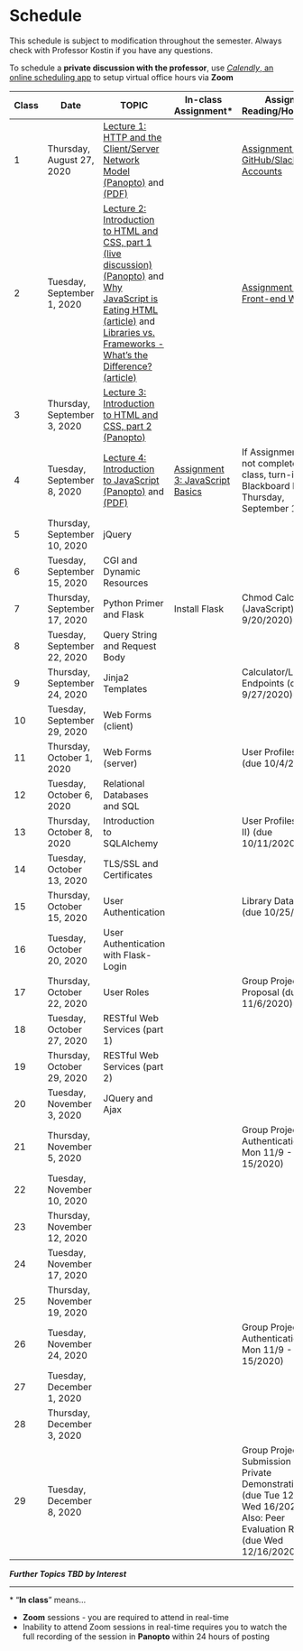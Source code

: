 # Schedule
This schedule is subject to modification throughout the semester. Always check with Professor Kostin if you have any questions.

To schedule a **private discussion with the professor**, use [*Calendly*, an online scheduling app](https://calendly.com/rkostin) to setup virtual office hours via **Zoom**

| Class | Date                         | TOPIC                                                        | In-class Assignment*                                         | Assigned Reading/Homework                                    |
| ----- | ---------------------------- | ------------------------------------------------------------ | ------------------------------------------------------------ | ------------------------------------------------------------ |
| 1     | Thursday, August 27, 2020    | [Lecture 1: HTTP and the Client/Server Network Model (Panopto)](https://rochester.hosted.panopto.com/Panopto/Pages/Viewer.aspx?id=8c2473c1-4d2b-4c7f-a834-ac1e0130097b) and [(PDF)](01-http_client-server/http_client-server.pdf) |                                                              | [Assignment 1: GitHub/Slack Accounts](assignment01-github-slack/instructions.md) |
| 2     | Tuesday, September 1, 2020   | [Lecture 2: Introduction to HTML and CSS, part 1 (live discussion) (Panopto)](https://rochester.hosted.panopto.com/Panopto/Pages/Viewer.aspx?id=733cbec6-e714-4218-80ea-ac29017ef037) and [Why JavaScript is Eating HTML (article)](https://css-tricks.com/why-javascript-is-eating-html/) and [Libraries vs. Frameworks - What’s the Difference? (article)](https://medium.com/better-programming/libraries-vs-frameworks-whats-the-difference-5f28c53dcffe) |                                                              | [Assignment 2: Basic Front-end Webpage](assignment02-basic-front-end-webpage/instructions.md) |
| 3     | Thursday, September 3, 2020  | [Lecture 3: Introduction to HTML and CSS, part 2 (Panopto)](https://rochester.hosted.panopto.com/Panopto/Pages/Viewer.aspx?id=252e69f5-3e8a-420e-9683-ac2b0164451d) |                                                              |                                                              |
| 4     | Tuesday, September 8, 2020   | [Lecture 4: Introduction to JavaScript (Panopto)](https://rochester.hosted.panopto.com/Panopto/Pages/Viewer.aspx?id=8e6226cc-4f8c-470b-bf1d-ac2f0115a070) and [(PDF)](04-intro-to-javascript/javascript.pdf) | [Assignment 3: JavaScript Basics](assignment03-javascript-basics/instructions.md) | If Assignment 3 is not completed in-class, turn-in to Blackboard by Thursday, September 10 |
| 5     | Thursday, September 10, 2020 | jQuery                                                       |                                                              |                                                              |
| 6     | Tuesday, September 15, 2020  | CGI and Dynamic Resources                                    |                                                              |                                                              |
| 7     | Thursday, September 17, 2020 | Python Primer and Flask                                      | Install Flask                                                | Chmod Calculator (JavaScript) (due 9/20/2020)                |
| 8     | Tuesday, September 22, 2020  | Query String and Request Body                                |                                                              |                                                              |
| 9     | Thursday, September 24, 2020 | Jinja2 Templates                                             |                                                              | Calculator/Lotto Endpoints (due 9/27/2020)                   |
| 10    | Tuesday, September 29, 2020  | Web Forms (client)                                           |                                                              |                                                              |
| 11    | Thursday, October 1, 2020    | Web Forms (server)                                           |                                                              | User Profiles (Part I) (due 10/4/2020)                       |
| 12    | Tuesday, October 6, 2020     | Relational Databases and SQL                                 |                                                              |                                                              |
| 13    | Thursday, October 8, 2020    | Introduction to SQLAlchemy                                   |                                                              | User Profiles (Part II) (due 10/11/2020)                     |
| 14    | Tuesday, October 13, 2020    | TLS/SSL and Certificates                                     |                                                              |                                                              |
| 15    | Thursday, October 15, 2020   | User Authentication                                          |                                                              | Library Database (due 10/25/2020)                            |
| 16    | Tuesday, October 20, 2020    | User Authentication with  Flask-Login                        |                                                              |                                                              |
| 17    | Thursday, October 22, 2020   | User Roles                                                   |                                                              | Group Project Proposal (due Fri 11/6/2020)                   |
| 18    | Tuesday, October 27, 2020    | RESTful Web Services (part 1)                                |                                                              |                                                              |
| 19    | Thursday, October 29, 2020   | RESTful Web Services (part 2)                                |                                                              |                                                              |
| 20    | Tuesday, November 3, 2020    | JQuery and Ajax                                              |                                                              |                                                              |
| 21    | Thursday, November 5, 2020   |                                                              |                                                              | Group Project Authentication (due Mon 11/9 - Sun 15/2020)    |
| 22    | Tuesday, November 10, 2020   |                                                              |                                                              |                                                              |
| 23    | Thursday, November 12, 2020  |                                                              |                                                              |                                                              |
| 24    | Tuesday, November 17, 2020   |                                                              |                                                              |                                                              |
| 25    | Thursday, November 19, 2020  |                                                              |                                                              |                                                              |
| 26    | Tuesday, November 24, 2020   |                                                              |                                                              | Group Project Authentication (due Mon 11/9 - Sun 15/2020)    |
| 27    | Tuesday, December 1, 2020    |                                                              |                                                              |                                                              |
| 28    | Thursday, December 3, 2020   |                                                              |                                                              |                                                              |
| 29    | Tuesday, December 8, 2020    |                                                              |                                                              | Group Project Submission and Private Demonstrations (due Tue 12/8 - Wed 16/2020)<br>Also: Peer Evaluation Rubric (due Wed 12/16/2020) |

***Further Topics TBD by Interest***

<hr>

\* “**In class**” means…

- **Zoom** sessions - you are required to attend in real-time
- Inability to attend Zoom sessions in real-time requires you to watch the full recording of the session in **Panopto** within 24 hours of posting

